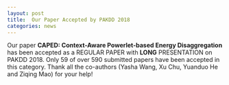 ```yaml
---
layout: post
title:  Our Paper Accepted by PAKDD 2018
categories: news
---
```


Our paper **CAPED: Context-Aware Powerlet-based Energy Disaggregation** has been accepted as a REGULAR PAPER with **LONG** PRESENTATION on PAKDD 2018. Only 59 of over 590 submitted papers have been accepted in this category. Thank all the co-authors (Yasha Wang, Xu Chu, Yuanduo He and Ziqing Mao) for your help!
